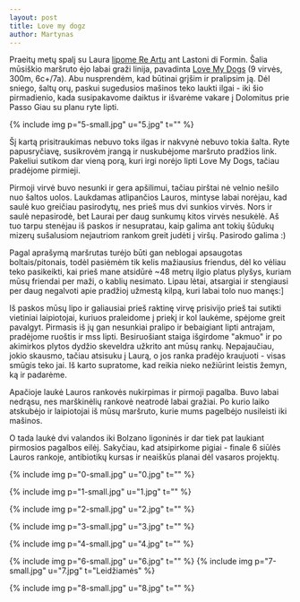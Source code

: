 ```yaml
---
layout: post
title: Love my dogz
author: Martynas
---
```


Praeitų metų spalį su Laura [lipome Re Artu](http://www.vagabonds.lt/2011/10/16/re-artu-dolomites.html) ant Lastoni di Formin. Šalia mūsiškio maršruto ėjo labai graži linija, pavadinta [Love My Dogs](http://www.planetmountain.com/rock/vie/itinerari/scheda.php?lang=ita&id_itinerario=425&id_tipologia=38) (9 virvės, 300m, 6c+/7a). Abu nusprendėm, kad būtinai grįšim ir pralipsim ją. Dėl sniego, šaltų orų, paskui sugedusios mašinos teko laukti ilgai - iki šio pirmadienio, kada susipakavome daiktus ir išvarėme vakare į Dolomitus prie Passo Giau su planu ryte lipti.

{% include img p="5-small.jpg" u="5.jpg" t="" %}
<!--break-->

Šį kartą prisitraukimas nebuvo toks ilgas ir nakvynė nebuvo tokia šalta. Ryte papusryčiavę, susikrovėm įrangą ir nuskubėjome maršruto pradžios link. Pakeliui sutikom dar vieną porą, kuri irgi norėjo lipti Love My Dogs, tačiau pradėjome pirmieji.

Pirmoji virvė buvo nesunki ir gera apšilimui, tačiau pirštai nė velnio nešilo nuo šaltos uolos. Laukdamas atlipančios Lauros, mintyse labai norėjau, kad saulė kuo greičiau pasirodytų, nes prieš mus dvi sunkios virvės. Nors ir saulė nepasirodė, bet Laurai per daug sunkumų kitos virvės nesukėlė. Aš tuo tarpu stenėjau iš paskos ir nesupratau, kaip galima ant tokių šūdukų mizerų sušalusiom nejautriom rankom greit judėti į viršų. Pasirodo galima :)

Pagal aprašymą maršrutas turėjo būti gan neblogai apsaugotas boltais/pitonais, todėl pasiėmėm tik kelis mažiausius friendus, dėl ko vėliau teko pasikeikti, kai prieš mane atsidūrė ~48 metrų ilgio platus plyšys, kuriam mūsų friendai per maži, o kablių nesimato. Lipau lėtai, atsargiai ir stengiausi per daug negalvoti apie pradžioj užmestą kilpą, kuri labai tolo nuo manęs:]

Iš paskos mūsų lipo ir galiausiai prieš raktinę virvę prisivijo prieš tai sutikti vietiniai laipiotojai, kuriuos praleidome į priekį ir kol laukėme, spėjome greit pavalgyt. Pirmasis iš jų gan nesunkiai pralipo ir bebaigiant lipti antrajam, pradėjome ruoštis ir mss lipti. Besiruošiant staiga išgirdome "akmuo" ir po akimirkos plytos dydžio skeveldra užkrito ant mūsų rankų. Nepajaučiau, jokio skausmo, tačiau atsisuku į Laurą, o jos ranka pradėjo kraujuoti - visas smūgis teko jai. Iš karto supratome, kad reikia nieko nežiūrint leistis žemyn, ką ir padarėme.

Apačioje laukė Lauros rankovės nukirpimas ir pirmoji pagalba. Buvo labai nedrąsu, nes marškinėlių rankovė neatrodė labai gražiai. Po kurio laiko atskubėjo ir laipiotojai iš mūsų maršruto, kurie mums pagelbėjo nusileisti iki mašinos.

O tada laukė dvi valandos iki Bolzano ligoninės ir dar tiek pat laukiant pirmosios pagalbos eilėj. Sakyčiau, kad atsipirkome pigiai - finale 6 siūlės Lauros rankoje, antibiotikų kursas ir neaiškūs planai dėl vasaros projektų.

{% include img p="0-small.jpg" u="0.jpg" t="" %}

{% include img p="1-small.jpg" u="1.jpg" t="" %}

{% include img p="2-small.jpg" u="2.jpg" t="" %}

{% include img p="3-small.jpg" u="3.jpg" t="" %}

{% include img p="4-small.jpg" u="4.jpg" t="" %}

{% include img p="6-small.jpg" u="6.jpg" t="" %}
{% include img p="7-small.jpg" u="7.jpg" t="Leidžiamės" %}

{% include img p="8-small.jpg" u="8.jpg" t="" %}
